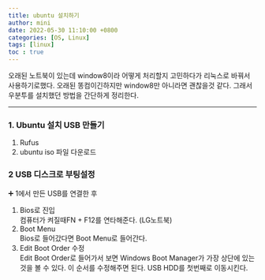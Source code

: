 ```yaml
---
title: ubuntu 설치하기
author: mini
date: 2022-05-30 11:10:00 +0800
categories: [OS, Linux]
tags: [linux]
toc : true
---
```



 오래된 노트북이 있는데 window8이라 어떻게 처리할지 고민하다가 리눅스로 바꿔서 사용하기로했다. 오래된 똥컴이긴하지만 window8만 아니라면 괜찮을것 같다. 그래서 우분투를 설치했던 방법을 간단하게 정리한다.

----------------------------------

### 1. Ubuntu 설치 USB 만들기
1) Rufus
2) ubuntu iso 파일 다운로드

### 2 USB 디스크로 부팅설정
 ➕ 1에서 만든 USB를 연결한 후   
1) Bios로 진입  
    컴퓨터가 켜질때FN + F12를 연타해준다. (LG노트북)  
2) Boot Menu    
 Bios로 들어갔다면 Boot Menu로 들어간다.  
3) Edit Boot Order 수정    
	Edit Boot Order로 들어가서 보면 Windows Boot Manager가 가장 상단에 있는 것을 볼 수 있다. 이 순서를 수정해주면 된다. USB HDD를 첫번째로 이동시킨다.


